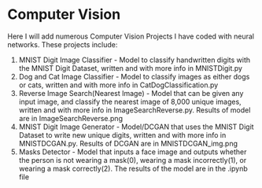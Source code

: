 # Computer Vision
Here I will add numerous Computer Vision Projects I have coded with neural networks. These projects include:

1. MNIST Digit Image Classifier - Model to classify handwritten digits with the MNIST Digit Dataset, written and with more info in MNISTDigit.py
2. Dog and Cat Image Classifier - Model to classify images as either dogs or cats, written and with more info in CatDogClassification.py
3. Reverse Image Search(Nearest Image) - Model that can be given any input image, and classify the nearest image of 8,000 unique images, written and with more info in ImageSearchReverse.py. Results of model are in ImageSearchReverse.png 
4. MNIST Digit Image Generator - Model/DCGAN that uses the MNIST Digit Dataset to write new unique digits, written and with more info in MNISTDCGAN.py. Results of DCGAN are in MNISTDCGAN_img.png
5. Masks Detector - Model that inputs a face image and outputs whether the person is not wearing a mask(0), wearing a mask incorrectly(1), or wearing a mask correctly(2). The results of the model are in the .ipynb file
